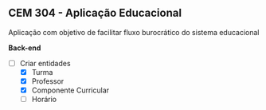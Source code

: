 ## CEM 304 - Aplicação Educacional

Aplicação com objetivo de facilitar fluxo burocrático do sistema educacional

<b>Back-end</b>
 - [ ] Criar entidades
   - [X] Turma
   - [X] Professor
   - [X] Componente Curricular
   - [ ] Horário 